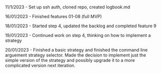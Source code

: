 11/1/2023 - Set up ssh auth, cloned repo, created logbook.md

16/01/2023 - Finished features 01-08 (full MVP)

18/01/2023 - Started step 4, updated the backlog and completed feature 9

19/01/2023 - Continued work on step 4, thinking on how to implement a strategy

20/01/2023 - Finished a basic strategy and finished the command line arguement strategy selector. Made the decision to implement just the simple version of the strategy and possibly upgrade it to a more complicated version next iteration.
